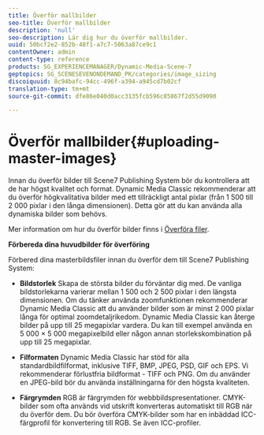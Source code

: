 ```yaml
---
title: Överför mallbilder
seo-title: Överför mallbilder
description: 'null'
seo-description: Lär dig hur du överför mallbilder.
uuid: 50bcf2e2-852b-48f1-a7c7-5063a87ce9c1
contentOwner: admin
content-type: reference
products: SG_EXPERIENCEMANAGER/Dynamic-Media-Scene-7
geptopics: SG_SCENESEVENONDEMAND_PK/categories/image_sizing
discoiquuid: 8c94bafc-94cc-496f-a394-a945cd7b02cf
translation-type: tm+mt
source-git-commit: dfe86e040d0acc3135fcb596c85867f2d55d9090

---
```



# Överför mallbilder{#uploading-master-images}

Innan du överför bilder till Scene7 Publishing System bör du kontrollera att de har högst kvalitet och format. Dynamic Media Classic rekommenderar att du överför högkvalitativa bilder med ett tillräckligt antal pixlar (från 1 500 till 2 000 pixlar i den långa dimensionen). Detta gör att du kan använda alla dynamiska bilder som behövs.

Mer information om hur du överför bilder finns i [Överföra filer](uploading-files.md#uploading_files).

**Förbereda dina huvudbilder för överföring**

Förbered dina masterbildsfiler innan du överför dem till Scene7 Publishing System:

* **Bildstorlek** Skapa de största bilder du förväntar dig med. De vanliga bildstorlekarna varierar mellan 1 500 och 2 500 pixlar i den längsta dimensionen. Om du tänker använda zoomfunktionen rekommenderar Dynamic Media Classic att du använder bilder som är minst 2 000 pixlar långa för optimal zoomdetaljrikedom. Dynamic Media Classic kan återge bilder på upp till 25 megapixlar vardera. Du kan till exempel använda en 5 000 × 5 000 megapixelbild eller någon annan storlekskombination på upp till 25 megapixlar.

* **Filformaten** Dynamic Media Classic har stöd för alla standardbildfilformat, inklusive TIFF, BMP, JPEG, PSD, GIF och EPS. Vi rekommenderar förlustfria bildformat - TIFF och PNG. Om du använder en JPEG-bild bör du använda inställningarna för den högsta kvaliteten.

* **Färgrymden** RGB är färgrymden för webbbildspresentationer. CMYK-bilder som ofta används vid utskrift konverteras automatiskt till RGB när du överför dem. Du bör överföra CMYK-bilder som har en inbäddad ICC-färgprofil för konvertering till RGB. Se även ICC-profiler.

